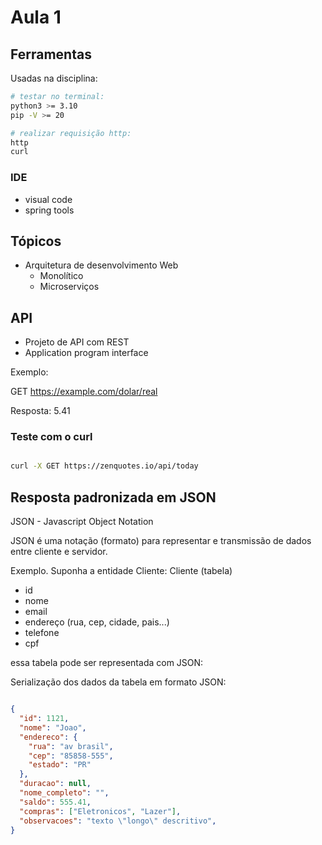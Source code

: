 # Aula 1

## Ferramentas

Usadas na disciplina:

```bash
# testar no terminal:
python3 >= 3.10
pip -V >= 20

# realizar requisição http:
http
curl
```

### IDE

- visual code
- spring tools

## Tópicos

- Arquitetura de desenvolvimento Web
  - Monolítico
  - Microserviços

## API

- Projeto de API com REST
- Application program interface

Exemplo:

GET https://example.com/dolar/real

Resposta:
5.41

### Teste com o curl

```bash

curl -X GET https://zenquotes.io/api/today

```

## Resposta padronizada em JSON

JSON - Javascript Object Notation

JSON é uma notação (formato) para representar e transmissão de dados entre cliente e servidor.

Exemplo. Suponha a entidade Cliente:
Cliente (tabela)
- id
- nome
- email
- endereço (rua, cep, cidade, pais...)
- telefone
- cpf

essa tabela pode ser representada com JSON:

Serialização dos dados da tabela em 
formato JSON:

```json

{
  "id": 1121,
  "nome": "Joao",
  "endereco": {
    "rua": "av brasil",
    "cep": "85858-555",
    "estado": "PR"
  },
  "duracao": null,
  "nome_completo": "",
  "saldo": 555.41,
  "compras": ["Eletronicos", "Lazer"],
  "observacoes": "texto \"longo\" descritivo",
}

```
